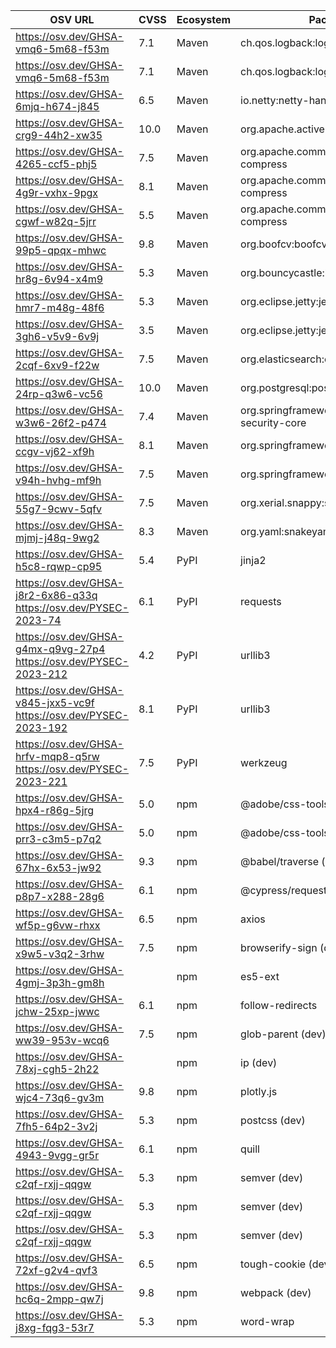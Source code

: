 <!--\n  ~ Licensed to the Apache Software Foundation (ASF) under one or more\n  ~ contributor license agreements.  See the NOTICE file distributed with\n  ~ this work for additional information regarding copyright ownership.\n  ~ The ASF licenses this file to You under the Apache License, Version 2.0\n  ~ (the "License"); you may not use this file except in compliance with\n  ~ the License.  You may obtain a copy of the License at\n  ~\n  ~    http://www.apache.org/licenses/LICENSE-2.0\n  ~\n  ~ Unless required by applicable law or agreed to in writing, software\n  ~ distributed under the License is distributed on an "AS IS" BASIS,\n  ~ WITHOUT WARRANTIES OR CONDITIONS OF ANY KIND, either express or implied.\n  ~ See the License for the specific language governing permissions and\n  ~ limitations under the License.\n  ~\n  -->
| OSV URL | CVSS | Ecosystem | Package | Version | Source |
| --- | --- | --- | --- | --- | --- |
| https://osv.dev/GHSA-vmq6-5m68-f53m | 7.1 | Maven | ch.qos.logback:logback-classic | 1.4.5 | pom.xml |
| https://osv.dev/GHSA-vmq6-5m68-f53m | 7.1 | Maven | ch.qos.logback:logback-core | 1.4.5 | pom.xml |
| https://osv.dev/GHSA-6mjq-h674-j845 | 6.5 | Maven | io.netty:netty-handler | 4.1.72.Final | pom.xml |
| https://osv.dev/GHSA-crg9-44h2-xw35 | 10.0 | Maven | org.apache.activemq:activemq-client | 5.18.0 | pom.xml |
| https://osv.dev/GHSA-4265-ccf5-phj5 | 7.5 | Maven | org.apache.commons:commons-compress | 1.23.0 | pom.xml |
| https://osv.dev/GHSA-4g9r-vxhx-9pgx | 8.1 | Maven | org.apache.commons:commons-compress | 1.23.0 | pom.xml |
| https://osv.dev/GHSA-cgwf-w82q-5jrr | 5.5 | Maven | org.apache.commons:commons-compress | 1.23.0 | pom.xml |
| https://osv.dev/GHSA-99p5-qpqx-mhwc | 9.8 | Maven | org.boofcv:boofcv-core | 0.42 | pom.xml |
| https://osv.dev/GHSA-hr8g-6v94-x4m9 | 5.3 | Maven | org.bouncycastle:bcprov-jdk15on | 1.70 | pom.xml |
| https://osv.dev/GHSA-hmr7-m48g-48f6 | 5.3 | Maven | org.eclipse.jetty:jetty-http | 10.0.14 | pom.xml |
| https://osv.dev/GHSA-3gh6-v5v9-6v9j | 3.5 | Maven | org.eclipse.jetty:jetty-servlets | 10.0.14 | pom.xml |
| https://osv.dev/GHSA-2cqf-6xv9-f22w | 7.5 | Maven | org.elasticsearch:elasticsearch | 6.8.17 | pom.xml |
| https://osv.dev/GHSA-24rp-q3w6-vc56 | 10.0 | Maven | org.postgresql:postgresql | 42.6.0 | pom.xml |
| https://osv.dev/GHSA-w3w6-26f2-p474 | 7.4 | Maven | org.springframework.security:spring-security-core | 6.1.1 | pom.xml |
| https://osv.dev/GHSA-ccgv-vj62-xf9h | 8.1 | Maven | org.springframework:spring-web | 6.0.10 | pom.xml |
| https://osv.dev/GHSA-v94h-hvhg-mf9h | 7.5 | Maven | org.springframework:spring-webmvc | 6.0.10 | pom.xml |
| https://osv.dev/GHSA-55g7-9cwv-5qfv | 7.5 | Maven | org.xerial.snappy:snappy-java | 1.1.10.1 | pom.xml |
| https://osv.dev/GHSA-mjmj-j48q-9wg2 | 8.3 | Maven | org.yaml:snakeyaml | 1.33 | pom.xml |
| https://osv.dev/GHSA-h5c8-rqwp-cp95 | 5.4 | PyPI | jinja2 | 2.11.3 | streampipes-wrapper-python/requirements.txt |
| https://osv.dev/GHSA-j8r2-6x86-q33q<br/>https://osv.dev/PYSEC-2023-74 | 6.1 | PyPI | requests | 2.24.0 | streampipes-wrapper-python/requirements.txt |
| https://osv.dev/GHSA-g4mx-q9vg-27p4<br/>https://osv.dev/PYSEC-2023-212 | 4.2 | PyPI | urllib3 | 1.26.5 | streampipes-wrapper-python/requirements.txt |
| https://osv.dev/GHSA-v845-jxx5-vc9f<br/>https://osv.dev/PYSEC-2023-192 | 8.1 | PyPI | urllib3 | 1.26.5 | streampipes-wrapper-python/requirements.txt |
| https://osv.dev/GHSA-hrfv-mqp8-q5rw<br/>https://osv.dev/PYSEC-2023-221 | 7.5 | PyPI | werkzeug | 2.2.3 | streampipes-wrapper-python/requirements.txt |
| https://osv.dev/GHSA-hpx4-r86g-5jrg | 5.0 | npm | @adobe/css-tools (dev) | 4.0.1 | ui/package-lock.json |
| https://osv.dev/GHSA-prr3-c3m5-p7q2 | 5.0 | npm | @adobe/css-tools (dev) | 4.0.1 | ui/package-lock.json |
| https://osv.dev/GHSA-67hx-6x53-jw92 | 9.3 | npm | @babel/traverse (dev) | 7.20.5 | ui/package-lock.json |
| https://osv.dev/GHSA-p8p7-x288-28g6 | 6.1 | npm | @cypress/request (dev) | 2.88.10 | ui/package-lock.json |
| https://osv.dev/GHSA-wf5p-g6vw-rhxx | 6.5 | npm | axios | 1.3.4 | ui/package-lock.json |
| https://osv.dev/GHSA-x9w5-v3q2-3rhw | 7.5 | npm | browserify-sign (dev) | 4.2.1 | ui/package-lock.json |
| https://osv.dev/GHSA-4gmj-3p3h-gm8h |  | npm | es5-ext | 0.10.62 | ui/package-lock.json |
| https://osv.dev/GHSA-jchw-25xp-jwwc | 6.1 | npm | follow-redirects | 1.15.2 | ui/package-lock.json |
| https://osv.dev/GHSA-ww39-953v-wcq6 | 7.5 | npm | glob-parent (dev) | 3.1.0 | ui/package-lock.json |
| https://osv.dev/GHSA-78xj-cgh5-2h22 |  | npm | ip (dev) | 2.0.0 | ui/package-lock.json |
| https://osv.dev/GHSA-wjc4-73q6-gv3m | 9.8 | npm | plotly.js | 2.22.0 | ui/package-lock.json |
| https://osv.dev/GHSA-7fh5-64p2-3v2j | 5.3 | npm | postcss (dev) | 8.4.16 | ui/package-lock.json |
| https://osv.dev/GHSA-4943-9vgg-gr5r | 6.1 | npm | quill | 1.3.7 | ui/package-lock.json |
| https://osv.dev/GHSA-c2qf-rxjj-qqgw | 5.3 | npm | semver (dev) | 5.7.1 | ui/package-lock.json |
| https://osv.dev/GHSA-c2qf-rxjj-qqgw | 5.3 | npm | semver (dev) | 6.3.0 | ui/package-lock.json |
| https://osv.dev/GHSA-c2qf-rxjj-qqgw | 5.3 | npm | semver (dev) | 7.3.7 | ui/package-lock.json |
| https://osv.dev/GHSA-72xf-g2v4-qvf3 | 6.5 | npm | tough-cookie (dev) | 2.5.0 | ui/package-lock.json |
| https://osv.dev/GHSA-hc6q-2mpp-qw7j | 9.8 | npm | webpack (dev) | 5.74.0 | ui/package-lock.json |
| https://osv.dev/GHSA-j8xg-fqg3-53r7 | 5.3 | npm | word-wrap | 1.2.3 | ui/package-lock.json |
